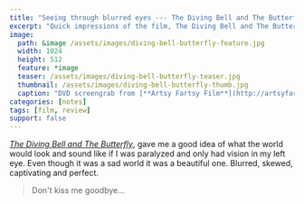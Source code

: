 ```yaml
---
title: "Seeing through blurred eyes --- The Diving Bell and The Butterfly"
excerpt: "Quick impressions of the film, The Diving Bell and The Butterfly."
image: 
  path: &image /assets/images/diving-bell-butterfly-feature.jpg
  width: 1024
  height: 512
  feature: *image
  teaser: /assets/images/diving-bell-butterfly-teaser.jpg
  thumbnail: /assets/images/diving-bell-butterfly-thumb.jpg
  caption: "DVD screengrab from [**Artsy Fartsy Film**](http://artsyfartsyfilm.blogspot.com)"
categories: [notes]
tags: [film, review]
support: false
---
```


[*The Diving Bell and The Butterfly*](http://www.thedivingbellandthebutterfly-themovie.com/), gave me a good idea of what the world would look and sound like if I was paralyzed and only had vision in my left eye. Even though it was a sad world it was a beautiful one. Blurred, skewed, captivating and perfect.

> Don't kiss me goodbye...
